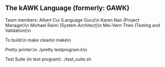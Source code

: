 The kAWK Language (formerly: GAWK)
-----------------

Team members: 
Albert Cui (Language Guru)\n
Karen Nan (Project Manager)\n
Michael Raimi (System Architect)\n
Mei-Vern Then (Testing and Validation)\n

To build:\n
make clean\n
make\n

Pretty printer:\n
./pretty testprogram.k\n

Test Suite (in test program): 
./test_suite.sh


